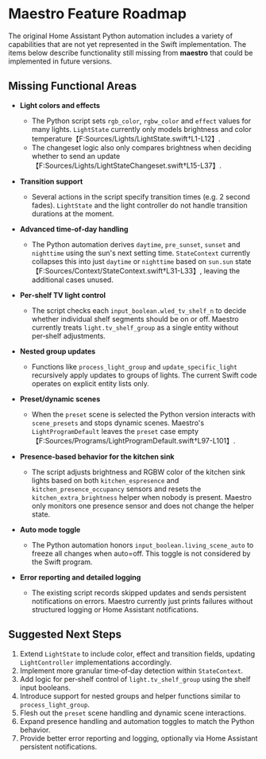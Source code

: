 # Maestro Feature Roadmap

The original Home Assistant Python automation includes a variety of capabilities that are not yet represented in the Swift implementation. The items below describe functionality still missing from **maestro** that could be implemented in future versions.

## Missing Functional Areas

- **Light colors and effects**
  - The Python script sets `rgb_color`, `rgbw_color` and `effect` values for many lights. `LightState` currently only models brightness and color temperature【F:Sources/Lights/LightState.swift†L1-L12】.
  - The changeset logic also only compares brightness when deciding whether to send an update【F:Sources/Lights/LightStateChangeset.swift†L15-L37】.

- **Transition support**
  - Several actions in the script specify transition times (e.g. 2 second fades). `LightState` and the light controller do not handle transition durations at the moment.

- **Advanced time‑of‑day handling**
  - The Python automation derives `daytime`, `pre_sunset`, `sunset` and `nighttime` using the sun's next setting time. `StateContext` currently collapses this into just `daytime` or `nighttime` based on `sun.sun` state【F:Sources/Context/StateContext.swift†L31-L33】, leaving the additional cases unused.

- **Per‑shelf TV light control**
  - The script checks each `input_boolean.wled_tv_shelf_n` to decide whether individual shelf segments should be on or off. Maestro currently treats `light.tv_shelf_group` as a single entity without per‑shelf adjustments.

- **Nested group updates**
  - Functions like `process_light_group` and `update_specific_light` recursively apply updates to groups of lights. The current Swift code operates on explicit entity lists only.

- **Preset/dynamic scenes**
  - When the `preset` scene is selected the Python version interacts with `scene_presets` and stops dynamic scenes. Maestro's `LightProgramDefault` leaves the `preset` case empty【F:Sources/Programs/LightProgramDefault.swift†L97-L101】.

- **Presence‑based behavior for the kitchen sink**
  - The script adjusts brightness and RGBW color of the kitchen sink lights based on both `kitchen_espresence` and `kitchen_presence_occupancy` sensors and resets the `kitchen_extra_brightness` helper when nobody is present. Maestro only monitors one presence sensor and does not change the helper state.

- **Auto mode toggle**
  - The Python automation honors `input_boolean.living_scene_auto` to freeze all changes when auto=off. This toggle is not considered by the Swift program.

- **Error reporting and detailed logging**
  - The existing script records skipped updates and sends persistent notifications on errors. Maestro currently just prints failures without structured logging or Home Assistant notifications.

## Suggested Next Steps

1. Extend `LightState` to include color, effect and transition fields, updating `LightController` implementations accordingly.
2. Implement more granular time‑of‑day detection within `StateContext`.
3. Add logic for per‑shelf control of `light.tv_shelf_group` using the shelf input booleans.
4. Introduce support for nested groups and helper functions similar to `process_light_group`.
5. Flesh out the `preset` scene handling and dynamic scene interactions.
6. Expand presence handling and automation toggles to match the Python behavior.
7. Provide better error reporting and logging, optionally via Home Assistant persistent notifications.

